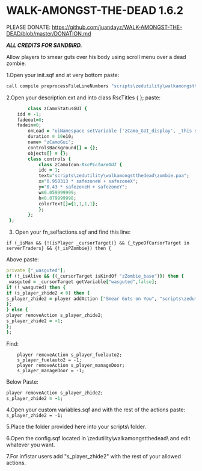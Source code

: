 # WALK-AMONGST-THE-DEAD 1.6.2

PLEASE DONATE: https://github.com/juandayz/WALK-AMONGST-THE-DEAD/blob/master/DONATION.md


***ALL CREDITS FOR SANDBIRD.***

Allow players to smear guts over his body using scroll menu over a dead zombie.

1.Open your init.sqf and at very bottom paste:

```ruby
call compile preprocessFileLineNumbers "scripts\zedutility\walkamongstthedead\config.sqf";
```

2.Open your description.ext and into class RscTitles { };
paste:

```ruby
		class zCamoStatusGUI {
	idd = -1;
	fadeout=0;
	fadein=0;
		onLoad = "uiNamespace setVariable ['zCamo_GUI_display', _this select 0]";
		duration = 10e10;
		name= "zCamoGui";
		controlsBackground[] = {};
		objects[] = {};
		class controls {
			class zCamoIcon:RscPictureGUI {
			idc = 1;
			text="scripts\zedutility\walkamongstthedead\zombie.paa";
			x="0.958313 * safezoneW + safezoneX";
			y="0.43 * safezoneH + safezoneY";
			w=0.059999999;
			h=0.079999998;
			colorText[]={1,1,1,1};
			};
		};
 };
 ```
 3. Open your fn_selfactions.sqf and find this line:
 
 ```
 if (_isMan && {!(isPlayer _cursorTarget)} && {_typeOfCursorTarget in serverTraders} && {!_isPZombie}) then {
 ```
 Above paste:
 ```ruby
 private ["_wasguted"];
if (!_isAlive && {(_cursorTarget isKindOf "zZombie_base")}) then {
_wasguted = _cursorTarget getVariable["wasguted",false];
if (!_wasguted) then {
if (s_player_zhide2 < 0) then {
s_player_zhide2 = player addAction ["Smear Guts on You", "scripts\zedutility\walkamongstthedead\smear_guts.sqf",_cursorTarget,0, false,true];
};
} else {
player removeAction s_player_zhide2;
s_player_zhide2 = -1;	
};
};
```
Find:
```
	player removeAction s_player_fuelauto2;
	s_player_fuelauto2 = -1;
	player removeAction s_player_manageDoor;
	s_player_manageDoor = -1;
```
Below Paste:
```ruby
player removeAction s_player_zhide2;
s_player_zhide2 = -1;	
```

4.Open your custom variables.sqf and with the rest of the actions paste:
```s_player_zhide2 = -1;```

5.Place the folder provided here into your scripts\ folder.

6.Open the config.sqf located in \zedutility\walkamongstthedead\   and edit whatever you want.

7.For infistar users add "s_player_zhide2" with the rest of your allowed actions.


